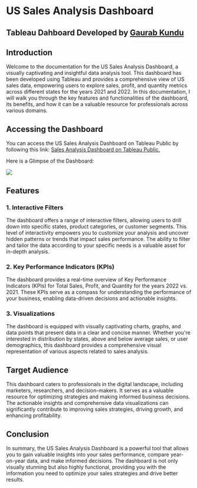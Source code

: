 # US Sales Analysis Dashboard

## Tableau Dahboard Developed by [Gaurab Kundu](https://www.linkedin.com/in/gaurab-kundu/)

## Introduction

Welcome to the documentation for the US Sales Analysis Dashboard, a visually captivating and insightful data analysis tool. This dashboard has been developed using Tableau and provides a comprehensive view of US sales data, empowering users to explore sales, profit, and quantity metrics across different states for the years 2021 and 2022. In this documentation, I will walk you through the key features and functionalities of the dashboard, its benefits, and how it can be a valuable resource for professionals across various domains.

## Accessing the Dashboard

You can access the US Sales Analysis Dashboard on Tableau Public by following this link: [Sales Analysis Dashboard on Tableau Public.](https://public.tableau.com/views/SuperstoreSalesDashboard_16982126147710/SuperstoreSalesDashboard?:language=en-US&:display_count=n&:origin=viz_share_link)

Here is a Glimpse of the Dashboard:

<img src="https://github.com/GaurabKundu1/US-Sales-Analysis-Dashboard/assets/86102231/1a36799e-e2f6-4919-9c1d-a41ca681a38b">

## Features

### 1. Interactive Filters

The dashboard offers a range of interactive filters, allowing users to drill down into specific states, product categories, or customer segments. This level of interactivity empowers you to customize your analysis and uncover hidden patterns or trends that impact sales performance. The ability to filter and tailor the data according to your specific needs is a valuable asset for in-depth analysis.

### 2. Key Performance Indicators (KPIs)

The dashboard provides a real-time overview of Key Performance Indicators (KPIs) for Total Sales, Profit, and Quantity for the years 2022 vs. 2021. These KPIs serve as a compass for understanding the performance of your business, enabling data-driven decisions and actionable insights.

### 3. Visualizations

The dashboard is equipped with visually captivating charts, graphs, and data points that present data in a clear and concise manner. Whether you're interested in distribution by states, above and below average sales, or user demographics, this dashboard provides a comprehensive visual representation of various aspects related to sales analysis.

## Target Audience

This dashboard caters to professionals in the digital landscape, including marketers, researchers, and decision-makers. It serves as a valuable resource for optimizing strategies and making informed business decisions. The actionable insights and comprehensive data visualizations can significantly contribute to improving sales strategies, driving growth, and enhancing profitability.

## Conclusion

In summary, the US Sales Analysis Dashboard is a powerful tool that allows you to gain valuable insights into your sales performance, compare year-on-year data, and make informed decisions. The dashboard is not only visually stunning but also highly functional, providing you with the information you need to optimize your sales strategies and drive better results.
